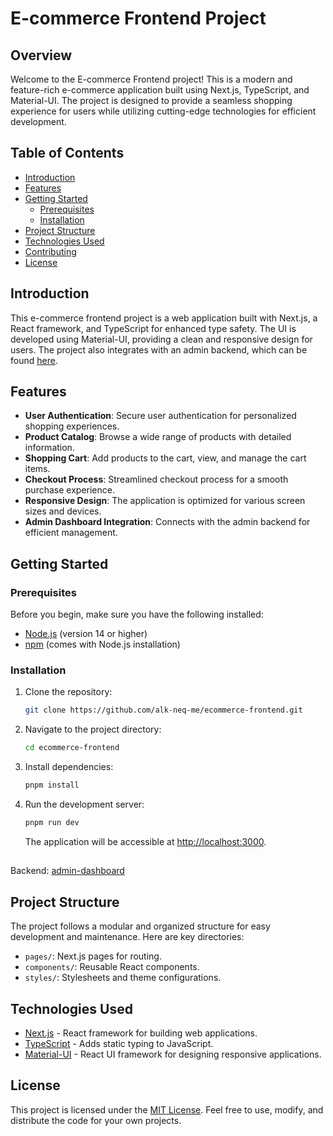 # E-commerce Frontend Project

## Overview

Welcome to the E-commerce Frontend project! This is a modern and feature-rich e-commerce application built using Next.js, TypeScript, and Material-UI. The project is designed to provide a seamless shopping experience for users while utilizing cutting-edge technologies for efficient development.

## Table of Contents

- [Introduction](#introduction)
- [Features](#features)
- [Getting Started](#getting-started)
  - [Prerequisites](#prerequisites)
  - [Installation](#installation)
- [Project Structure](#project-structure)
- [Technologies Used](#technologies-used)
- [Contributing](#contributing)
- [License](#license)

## Introduction

This e-commerce frontend project is a web application built with Next.js, a React framework, and TypeScript for enhanced type safety. The UI is developed using Material-UI, providing a clean and responsive design for users. The project also integrates with an admin backend, which can be found [here](https://github.com/alk-neq-me/admin-dashboard).

## Features

- **User Authentication**: Secure user authentication for personalized shopping experiences.
- **Product Catalog**: Browse a wide range of products with detailed information.
- **Shopping Cart**: Add products to the cart, view, and manage the cart items.
- **Checkout Process**: Streamlined checkout process for a smooth purchase experience.
- **Responsive Design**: The application is optimized for various screen sizes and devices.
- **Admin Dashboard Integration**: Connects with the admin backend for efficient management.

## Getting Started

### Prerequisites

Before you begin, make sure you have the following installed:

- [Node.js](https://nodejs.org/) (version 14 or higher)
- [npm](https://www.npmjs.com/) (comes with Node.js installation)

### Installation

1. Clone the repository:

   ```bash
   git clone https://github.com/alk-neq-me/ecommerce-frontend.git
   ```

2. Navigate to the project directory:

   ```bash
   cd ecommerce-frontend
   ```

3. Install dependencies:

   ```bash
   pnpm install
   ```

4. Run the development server:

   ```bash
   pnpm run dev
   ```

   The application will be accessible at [http://localhost:3000](http://localhost:3000).

##
Backend: [admin-dashboard](https://github.com/alk-neq-me/admin-dashboard)

## Project Structure

The project follows a modular and organized structure for easy development and maintenance. Here are key directories:

- `pages/`: Next.js pages for routing.
- `components/`: Reusable React components.
- `styles/`: Stylesheets and theme configurations.

## Technologies Used

- [Next.js](https://nextjs.org/) - React framework for building web applications.
- [TypeScript](https://www.typescriptlang.org/) - Adds static typing to JavaScript.
- [Material-UI](https://mui.com/) - React UI framework for designing responsive applications.

## License

This project is licensed under the [MIT License](LICENSE). Feel free to use, modify, and distribute the code for your own projects.
